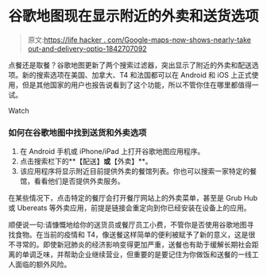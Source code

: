 # 谷歌地图现在显示附近的外卖和送货选项

> 原文:[https://life hacker . com/Google-maps-now-shows-nearly-take out-and-delivery-optio-1842707092](https://lifehacker.com/google-maps-now-shows-nearby-takeout-and-delivery-optio-1842707092)

点餐还是取餐？谷歌地图更新了两个搜索过滤器，突出显示了附近的外卖和配送选项。新的搜索选项在美国、加拿大、T4 和法国都可以在 Android 和 iOS 上正式使用，但是其他国家的用户也报告说看到了这个功能，所以不管你住在哪里都值得一试。

Watch

### 如何在谷歌地图中找到送货和外卖选项

1.  在 Android 手机或 iPhone/iPad 上打开谷歌地图应用程序。
2.  点击搜索栏下的**【配送】**或**【外卖】**。
3.  该应用程序将显示附近目前提供外卖的餐馆列表。你也可以搜索一家特定的餐馆，看看他们是否提供外卖服务。

在某些情况下，点击特定的餐厅会打开餐厅网站上的外卖菜单，甚至是 Grub Hub 或 Ubereats 等外卖应用，前提是链接会重定向到你已经安装在设备上的应用。

顺便说一句:请慷慨地给你的送货员或餐厅员工小费，不管你是否使用谷歌地图寻找食物。在当前的疫情和 T4，像送餐这样简单的便利被赋予了新的意义，这是很不寻常的。即使新冠肺炎的经济影响变得更加严重，送餐也有助于缓解长期社会距离的单调乏味，并帮助企业继续营业，但重要的是要记住为你做饭和送餐的一线工人面临的额外风险。